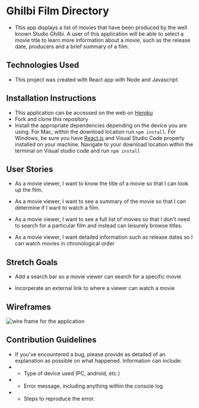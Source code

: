 # Ghilbi Film Directory

- This app displays a list of movies that have been produced by the well known Studio Ghilbi. A user of this application will be able to select a movie title to learn more information about a movie, such as the release date, producers and a brief summary of a film.

## Technologies Used

- This project was created with React app with Node and Javascript.

## Installation Instructions

- This application can be accessed on the web on [Heroku](https://dee-project2.herokuapp.com/)
- Fork and clone this repository
- Install the appropriate dependencies depending on the device you are using. For Mac, within the download location run `npm install`. For Windows, be sure you have [React.js](https://www.robinwieruch.de/react-js-windows-setup) and Visual Studio Code properly installed on your machine. Navigate to your download location within the terminal on Visual studio code and run `npm install`

## User Stories

- As a movie viewer, I want to know the title of a movie so that I can look up the film.

- As a movie viewer, I want to see a summary of the movie so that I can determine if I want to watch a film.

- As a movie viewer, I want to see a full list of movies so that I don't need to search for a particular film and instead can leisurely browse titles.

- As a movie viewer, I want detailed information such as release dates so I can watch movies in chronological order

## Stretch Goals 

- Add a search bar so a movie viewer can search for a specific movie 

- Incorperate an external link to where a viewer can watch a movie

## Wireframes

![wire frame for the application](https://media.git.generalassemb.ly/user/30672/files/0d686c80-16ae-11eb-9855-07c042c01ca9)

## Contribution Guidelines

- If you've encountered a bug, please provide as detailed of an explanation as possible on what happened. Information can include:
- - Type of device used (PC, android, etc.)
- - Error message, including anything within the console log
- - Steps to reproduce the error.
